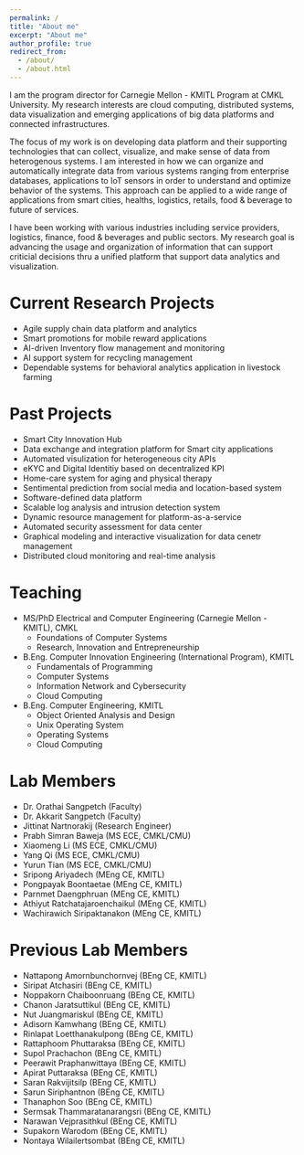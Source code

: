 ```yaml
---
permalink: /
title: "About me"
excerpt: "About me"
author_profile: true
redirect_from: 
  - /about/
  - /about.html
---
```


I am the program director for Carnegie Mellon - KMITL Program at CMKL University. My research interests are cloud computing, distributed systems, data visualization and emerging applications of big data platforms and connected infrastructures.

The focus of my work is on developing data platform and their supporting technologies that can collect, visualize, and make sense of data from heterogenous systems. I am interested in how we can organize and automatically integrate data from various systems ranging from enterprise databases, applications to IoT sensors in order to understand and optimize behavior of the systems. This approach can be applied to a wide range of applications from smart cities, healths, logistics, retails, food & beverage to future of services.

I have been working with various industries including service providers, logistics, finance, food & beverages and public sectors. My research goal is advancing the usage and organization of information that can support criticial decisions thru a unified platform that support data analytics and visualization.

Current Research Projects
======
* Agile supply chain data platform and analytics
* Smart promotions for mobile reward applications
* AI-driven Inventory flow management and monitoring
* AI support system for recycling management
* Dependable systems for behavioral analytics application in livestock farming

Past Projects
======
* Smart City Innovation Hub
* Data exchange and integration platform for Smart city applications
* Automated visulization for heterogeneous city APIs
* eKYC and Digital Identitiy based on decentralized KPI
* Home-care system for aging and physical therapy
* Sentimental prediction from social media and location-based system
* Software-defined data platform
* Scalable log analysis and intrusion detection system
* Dynamic resource management for platform-as-a-service
* Automated security assessment for data center
* Graphical modeling and interactive visualization for data cenetr management
* Distributed cloud monitoring and real-time analysis

Teaching
======
* MS/PhD Electrical and Computer Engineering (Carnegie Mellon - KMITL), CMKL
  - Foundations of Computer Systems
  - Research, Innovation and Entrepreneurship
* B.Eng. Computer Innovation Engineering (International Program), KMITL
  - Fundamentals of Programming
  - Computer Systems
  - Information Network and Cybersecurity
  - Cloud Computing
* B.Eng. Computer Engineering, KMITL
  - Object Oriented Analysis and Design
  - Unix Operating System
  - Operating Systems
  - Cloud Computing

Lab Members
======
* Dr. Orathai Sangpetch (Faculty)
* Dr. Akkarit Sangpetch (Faculty)
* Jittinat Nartnorakij (Research Engineer)
* Prabh Simran Baweja (MS ECE, CMKL/CMU)
* Xiaomeng Li (MS ECE, CMKL/CMU)
* Yang Qi (MS ECE, CMKL/CMU)
* Yurun Tian (MS ECE, CMKL/CMU)
* Sripong Ariyadech (MEng CE, KMITL)
* Pongpayak Boontaetae (MEng CE, KMITL)
* Parnmet Daengphruan (MEng CE, KMITL)
* Athiyut Ratchatajaroenchaikul (MEng CE, KMITL)
* Wachirawich Siripaktanakon (MEng CE, KMITL)

Previous Lab Members
=====
* Nattapong Amornbunchornvej (BEng CE, KMITL)
* Siripat Atchasiri (BEng CE, KMITL)
* Noppakorn Chaiboonruang (BEng CE, KMITL)
* Chanon Jaratsuttikul (BEng CE, KMITL)
* Nut Juangmariskul (BEng CE, KMITL)
* Adisorn Kamwhang (BEng CE, KMITL)
* Rinlapat Loetthanakulpong (BEng CE, KMITL)
* Rattaphoom Phuttaraksa (BEng CE, KMITL)
* Supol Prachachon (BEng CE, KMITL)
* Peerawit Praphanwittaya (BEng CE, KMITL)
* Apirat Puttaraksa (BEng CE, KMITL)
* Saran Rakvijitsilp (BEng CE, KMITL)
* Sarun Siriphantnon (BEng CE, KMITL)
* Thanaphon Soo (BEng CE, KMITL)
* Sermsak Thammaratanarangsri (BEng CE, KMITL)
* Narawan Vejprasithkul (BEng CE, KMITL)
* Supakorn Warodom (BEng CE, KMITL)
* Nontaya Wilailertsombat (BEng CE, KMITL)

